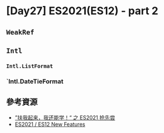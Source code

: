 # [Day27] ES2021(ES12) - part 2

## `WeakRef`

## `Intl`

### `Intl.ListFormat`

### `Intl.DateTieFormat

## 參考資源

- [”扶我起来，我还能学！“ 之 ES2021 抢先尝](https://juejin.im/post/6856704516499832845)
- [ES2021 / ES12 New Features](https://backbencher.dev/javascript/es2021-new-features)
